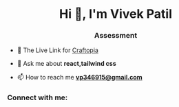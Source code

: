 <h1 align="center">Hi 👋, I'm Vivek Patil</h1>
<h3 align="center">Assessment</h3>

- 🔭 The Live Link for [Craftopia](https://craftopia-ruby.vercel.app/)

- 💬 Ask me about **react,tailwind css**

- 📫 How to reach me **vp346915@gmail.com**

<h3 align="left">Connect with me:</h3>
<p align="left">
</p>
